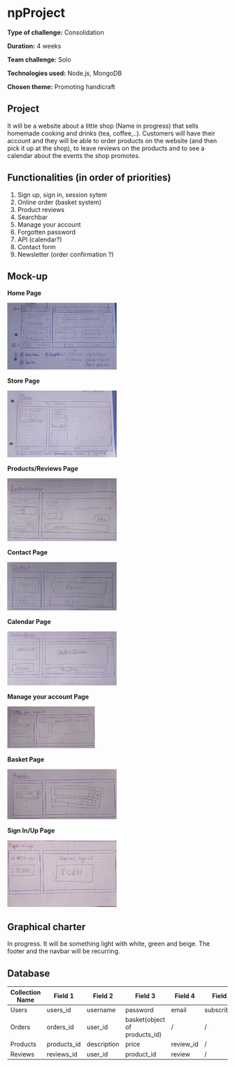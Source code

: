 # npProject
**Type of challenge:** Consolidation

**Duration:** 4 weeks  

**Team challenge:** Solo

**Technologies used:** Node.js, MongoDB 

**Chosen theme:** Promoting handicraft


## Project

It will be a website about a little shop (Name in progress) that sells homemade cooking and drinks (tea, coffee,..). Customers will have their account and they will be able to order products on the website (and then pick it up at the shop), to leave reviews on the products and to see a calendar about the events the shop promotes.

## Functionalities (in order of priorities)
1. Sign up, sign in, session sytem
2. Online order (basket system)
3. Product reviews
4. Searchbar
5. Manage your account
6. Forgotten password
7. API (calendar?)
8. Contact form
9. Newsletter (order confirmation ?)

## Mock-up
  
**Home Page**

<img src="https://github.com/NoemieUylenbroeck/npProject/blob/main/public/Images/readme/Homepage.jpg?raw=true" alt="home page" width="250"/>

**Store Page**

<img src="https://github.com/NoemieUylenbroeck/npProject/blob/main/public/Images/readme/Storepage.jpg?raw=true" alt="home page" width="250"/>

**Products/Reviews Page**

<img src="https://github.com/NoemieUylenbroeck/npProject/blob/main/public/Images/readme/Productpage.jpg?raw=true" alt="home page" width="250"/>

**Contact Page**

<img src="https://github.com/NoemieUylenbroeck/npProject/blob/main/public/Images/readme/Contactpage.jpg?raw=true" alt="home page" width="250"/>

**Calendar Page**

<img src="https://github.com/NoemieUylenbroeck/npProject/blob/main/public/Images/readme/Calendarpage.jpg?raw=true" alt="home page" width="250"/>

**Manage your account Page**

<img src="https://github.com/NoemieUylenbroeck/npProject/blob/main/public/Images/readme/accountpage.jpg?raw=true" alt="home page" width="200"/>

**Basket Page**

<img src="https://github.com/NoemieUylenbroeck/npProject/blob/main/public/Images/readme/Basketpage.jpg?raw=true" alt="home page" width="250"/>

**Sign In/Up Page**

<img src="https://github.com/NoemieUylenbroeck/npProject/blob/main/public/Images/readme/signInUppage.jpg?raw=true" alt="home page" width="250"/>


## Graphical charter

In progress. It will be something light with white, green and beige. The footer and the navbar will be recurring.

## Database
| Collection Name | Field 1 | Field 2 | Field 3| Field 4 | Field 5|
|---|---|---|---|---|---|
| Users | users_id | username | password | email |subscribed?|
| Orders | orders_id | user_id | basket(object of products_id) | / | / |
| Products | products_id | description | price | review_id | / |
| Reviews | reviews_id | user_id | product_id | review | / |
